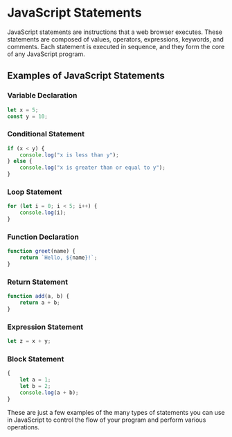 # JavaScript Statements

JavaScript statements are instructions that a web browser executes. These statements are composed of values, operators, expressions, keywords, and comments. Each statement is executed in sequence, and they form the core of any JavaScript program.

## Examples of JavaScript Statements

### Variable Declaration
```javascript
let x = 5;
const y = 10;
```

### Conditional Statement
```javascript
if (x < y) {
    console.log("x is less than y");
} else {
    console.log("x is greater than or equal to y");
}
```

### Loop Statement
```javascript
for (let i = 0; i < 5; i++) {
    console.log(i);
}
```

### Function Declaration
```javascript
function greet(name) {
    return `Hello, ${name}!`;
}
```

### Return Statement
```javascript
function add(a, b) {
    return a + b;
}
```

### Expression Statement
```javascript
let z = x + y;
```

### Block Statement
```javascript
{
    let a = 1;
    let b = 2;
    console.log(a + b);
}
```

These are just a few examples of the many types of statements you can use in JavaScript to control the flow of your program and perform various operations.